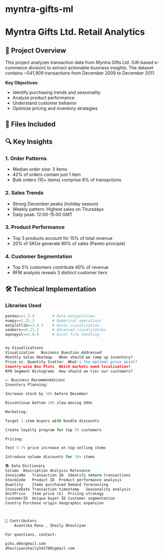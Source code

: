 # myntra-gifts-ml

# Myntra Gifts Ltd. Retail Analytics

## 📌 Project Overview
This project analyzes transaction data from Myntra Gifts Ltd. (UK-based e-commerce division) to extract actionable business insights. The dataset contains ~541,909 transactions from December 2009 to December 2011.

**Key Objectives**:
- Identify purchasing trends and seasonality
- Analyze product performance
- Understand customer behavior
- Optimize pricing and inventory strategies

## 📂 Files Included


## 🔍 Key Insights
### 1. Order Patterns
- Median order size: 3 items
- 42% of orders contain just 1 item
- Bulk orders (10+ items) comprise 8% of transactions

### 2. Sales Trends
- Strong December peaks (holiday season)
- Weekly pattern: Highest sales on Thursdays
- Daily peak: 12:00-15:00 GMT

### 3. Product Performance
- Top 3 products account for 15% of total revenue
- 20% of SKUs generate 80% of sales (Pareto principle)

### 4. Customer Segmentation
- Top 5% customers contribute 40% of revenue
- RFM analysis reveals 3 distinct customer tiers

## 🛠️ Technical Implementation
### Libraries Used
```python
pandas==1.3.4        # Data manipulation
numpy==1.21.2        # Numerical operations
matplotlib==3.4.3    # Basic visualization
seaborn==0.11.2      # Advanced visualization
openpyxl==3.0.9      # Excel file handling


ey Visualizations
Visualization	Business Question Addressed
Monthly Sales Heatmap	When should we ramp up inventory?
Price vs. Quantity Scatter	What's the optimal price point?
Country-wise Box Plots	Which markets need localization?
RFM Segment Histograms	How should we tier our customers?

📈 Business Recommendations
Inventory Planning:

Increase stock by 30% before December

Discontinue bottom 10% slow-moving SKUs

Marketing:

Target 1-item buyers with bundle discounts

Create loyalty program for top 5% customers

Pricing:

Test 5-7% price increase on top-selling items

Introduce volume discounts for 10+ items

📚 Data Dictionary
Column	Description	Analysis Relevance
InvoiceNo	Transaction ID	Identify return transactions
StockCode	Product ID	Product performance analysis
Quantity	Items purchased	Demand forecasting
InvoiceDate	Transaction timestamp	Seasonality analysis
UnitPrice	Item price (£)	Pricing strategy
CustomerID	Unique buyer ID	Customer segmentation
Country	Purchase origin	Geographic expansion



🤝 Contributors
    Avantika Rana , Shaily Dhouliyan

For questions, contact:

pihu.ddn@gmail.com
dhouliyanshaily541780@gmail.com
